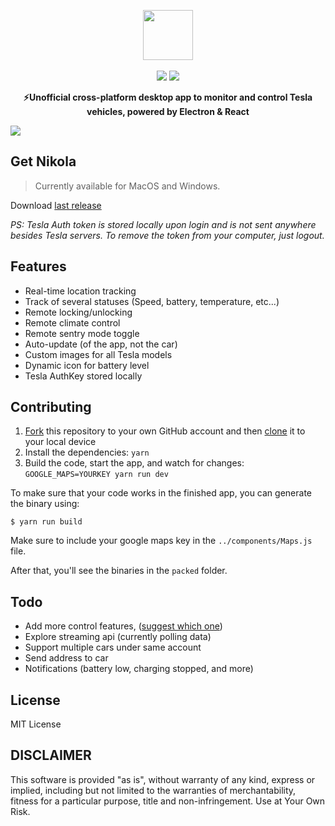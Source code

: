 <p align="center">
  <img src="https://firebasestorage.googleapis.com/v0/b/nikola-ffeaf.appspot.com/o/logonovo.svg?alt=media&token=0370731f-6240-41bb-bb30-db1db4947655" height="80"><br><br>
  <a href="https://github.com/geraldoramos/nikola/issues"><img src=https://img.shields.io/badge/contributions-welcome-brightgreen.svg?style=flat></a>
<a target="_blank" href="https://gitter.im/nikola/Lobby"><img src="https://badges.gitter.im/gitterHQ/gitter.png"></a>
  <p align="center"><strong>⚡Unofficial cross-platform desktop app to monitor and control Tesla vehicles, powered by Electron & React</strong><p>
<img src="https://firebasestorage.googleapis.com/v0/b/nikola-ffeaf.appspot.com/o/bg1.png?alt=media&token=07308a29-c7e1-4c2a-9f44-b47afe97725f">

## Get Nikola

> Currently available for MacOS and Windows.

Download [last release](https://github.com/geraldoramos/nikola/releases/latest)

*PS: Tesla Auth token is stored locally upon login and is not sent anywhere besides Tesla servers. To remove the token from your computer, just logout.*

## Features

* Real-time location tracking
* Track of several statuses (Speed, battery, temperature, etc...)
* Remote locking/unlocking
* Remote climate control
* Remote sentry mode toggle
* Auto-update (of the app, not the car)
* Custom images for all Tesla models
* Dynamic icon for battery level
* Tesla AuthKey stored locally 


## Contributing

1. [Fork](https://help.github.com/articles/fork-a-repo/) this repository to your own GitHub account and then [clone](https://help.github.com/articles/cloning-a-repository/) it to your local device
2. Install the dependencies: `yarn`
3. Build the code, start the app, and watch for changes: `GOOGLE_MAPS=YOURKEY yarn run dev`

To make sure that your code works in the finished app, you can generate the binary using:

```
$ yarn run build
```

Make sure to include your google maps key in the `../components/Maps.js` file.

After that, you'll see the binaries in the `packed` folder.

## Todo

* Add more control features, ([suggest which one](https://github.com/geraldoramos/nikola/issues))
* Explore streaming api (currently polling data)
* Support multiple cars under same account
* Send address to car
* Notifications (battery low, charging stopped, and more)

## License
MIT License

## DISCLAIMER
This software is provided "as is", without warranty of any kind, express or implied, including but not limited to the warranties of merchantability, fitness for a particular purpose, title and non-infringement. Use at Your Own Risk.

